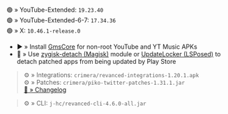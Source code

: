 🟢 » YouTube-Extended: `19.23.40`  
🟢 » YouTube-Extended-6-7: `17.34.36`  
🟢 » X: `10.46.1-release.0`  

- ▶️ » Install [GmsCore](https://github.com/ReVanced/GmsCore/releases) for non-root YouTube and YT Music APKs  
- 🛑 » Use [zygisk-detach (Magisk)](https://github.com/j-hc/zygisk-detach) module or [UpdateLocker (LSPosed)](https://github.com/Xposed-Modules-Repo/ru.mike.updatelocker/releases) to detach patched apps from being updated by Play Store
  
> ⚙️ » Integrations: `crimera/revanced-integrations-1.20.1.apk`  
> ⚙️ » Patches: `crimera/piko-twitter-patches-1.31.1.jar`  
> [🔗 » Changelog](https://github.com/crimera/piko/releases/tag/v1.31.1)

> ⚙️ » CLI: `j-hc/revanced-cli-4.6.0-all.jar`    
